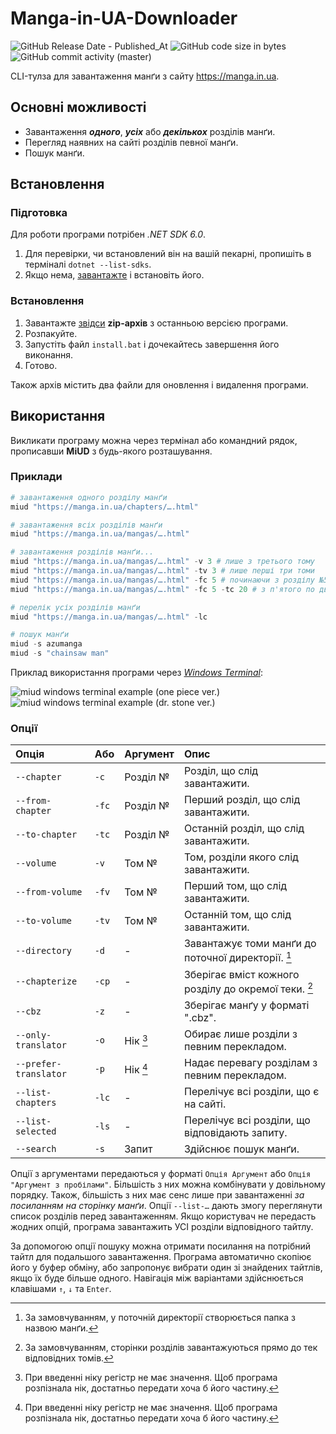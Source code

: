 # Manga-in-UA-Downloader

![GitHub Release Date - Published_At](https://img.shields.io/github/release-date/bigchunguspng/manga-in-ua-downloader)
![GitHub code size in bytes](https://img.shields.io/github/languages/code-size/bigchunguspng/manga-in-ua-downloader)
![GitHub commit activity (master)](https://img.shields.io/github/commit-activity/m/bigchunguspng/manga-in-ua-downloader)

CLI-тулза для завантаження манґи з сайту https://manga.in.ua.

## Основні можливості
- Завантаження ___одного___, ___усіх___ або ___декількох___ розділів манґи.
- Перегляд наявних на сайті розділів певної манґи.
- Пошук манґи.

## Встановлення

### Підготовка

Для роботи програми потрібен _.NET SDK 6.0_.
1. Для перевірки, чи встановлений він на вашій пекарні, пропишіть в терміналі `dotnet --list-sdks`.
2. Якщо нема, [завантажте](https://dotnet.microsoft.com/en-us/download/dotnet/6.0) і встановіть його.

### Встановлення
1. Завантажте [звідси](https://github.com/bigchunguspng/manga-in-ua-downloader/releases) **zip-архів** з останньою версією програми.
2. Розпакуйте.
3. Запустіть файл `install.bat` і дочекайтесь завершення його виконання.
4. Готово.

Також архів містить два файли для оновлення і видалення програми.

## Використання

Викликати програму можна через термінал або командний рядок, прописавши **MiUD** з будь-якого розташування.

### Приклади

```powershell
# завантаження одного розділу манґи
miud "https://manga.in.ua/chapters/….html"

# завантаження всіх розділів манґи
miud "https://manga.in.ua/mangas/….html"

# завантаження розділів манґи...
miud "https://manga.in.ua/mangas/….html" -v 3 # лише з третього тому
miud "https://manga.in.ua/mangas/….html" -tv 3 # лише перші три томи
miud "https://manga.in.ua/mangas/….html" -fc 5 # починаючи з розділу №5
miud "https://manga.in.ua/mangas/….html" -fc 5 -tc 20 # з п'ятого по двадцятий

# перелік усіх розділів манґи
miud "https://manga.in.ua/mangas/….html" -lc

# пошук манґи
miud -s azumanga
miud -s "chainsaw man"
```
Приклад використання програми через [_Windows Terminal_](https://github.com/microsoft/terminal):

![miud windows terminal example (one piece ver.)](https://github.com/bigchunguspng/manga-in-ua-downloader/assets/70759405/3014e829-327d-4371-a548-8f6a699ce281)
![miud windows terminal example (dr. stone ver.)](https://github.com/bigchunguspng/manga-in-ua-downloader/assets/70759405/93e90e21-6b02-4492-aed8-367559ddb268)



### Опції
| Опція                 | Або   | Аргумент | Опис                                                 |
|:----------------------|:------|:---------|:-----------------------------------------------------|
| `--chapter`           | `-c`  | Розділ № | Розділ, що слід завантажити.                         |
| `--from-chapter`      | `-fc` | Розділ № | Перший розділ, що слід завантажити.                  |
| `--to-chapter`        | `-tc` | Розділ № | Останній розділ, що слід завантажити.                |
| `--volume`            | `-v`  | Том №    | Том, розділи якого слід завантажити.                 |
| `--from-volume`       | `-fv` | Том №    | Перший том, що слід завантажити.                     |
| `--to-volume`         | `-tv` | Том №    | Останній том, що слід завантажити.                   |
| `--directory`         | `-d`  | \-       | Завантажує томи манґи до поточної директорії. [^1]   |
| `--chapterize`        | `-cp` | \-       | Зберігає вміст кожного розділу до окремої теки. [^2] |
| `--cbz`               | `-z`  | \-       | Зберігає манґу у форматі ".cbz".                     |
| `--only-translator`   | `-o`  | Нік [^3] | Обирає лише розділи з певним перекладом.             |
| `--prefer-translator` | `-p`  | Нік [^3] | Надає перевагу розділам з певним перекладом.         |
| `--list-chapters`     | `-lc` | \-       | Перелічує всі розділи, що є на сайті.                |
| `--list-selected`     | `-ls` | \-       | Перелічує всі розділи, що відповідають запиту.       |
| `--search`            | `-s`  | Запит    | Здійснює пошук манґи.                                |

Опції з аргументами передаються у форматі `Опція Аргумент` або `Опція "Аргумент з пробілами"`. Більшість з них можна комбінувати у довільному порядку. Також, більшість з них має сенс лише при завантаженні _за посиланням на сторінку манґи_. Опції `--list-…` дають змогу переглянути список розділів перед завантаженням. Якщо користувач не передасть жодних опцій, програма завантажить УСІ розділи відповідного тайтлу.

За допомогою опції пошуку можна отримати посилання на потрібний тайтл для подальшого завантаження. Програма автоматично скопіює його у буфер обміну, або запропонує вибрати один зі знайдених тайтлів, якщо їх буде більше одного. Навігація між варіантами здійснюється клавішами `↑`, `↓` та `Enter`. 

[^1]: За замовчуванням, у поточній директорії створюється папка з назвою манґи.
[^2]: За замовчуванням, сторінки розділів завантажуються прямо до тек відповідних томів.
[^3]: При введенні ніку регістр не має значення. Щоб програма розпізнала нік, достатньо передати хоча б його частину.
